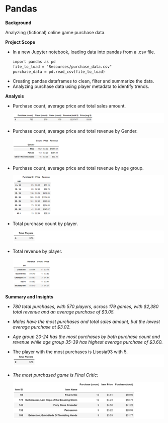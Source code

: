 # Pandas

**Background**

Analyzing (fictional) online game purchase data.

**Project Scope**
- In a new Jupyter notebook, loading data into pandas from a .csv file.
   ```
   import pandas as pd
   file_to_load = "Resources/purchase_data.csv"
   purchase_data = pd.read_csv(file_to_load)
   ```
- Creating pandas dataframes to clean, filter and summarize the data.
- Analyzing purchase data using player metadata to identify trends.

**Analysis**
- Purchase count, average price and total sales amount. 

   ![pandas](Images/purchases.png)
- Purchase count, average price and total revenue by Gender. 
   
   ![pandas](Images/gender.png)
- Purchase count, average price and total revenue by age group. 
   
   ![pandas](Images/age.png)
- Total purchase count by player.
   
   ![count](Images/player_count.png)
- Total revenue by player.

   ![count](Images/player_revenue.png)

**Summary and Insights**
- *780 total purchases, with 570 players, across 179 games, with $2,380 total revenue and an average purchase of $3.05.*
 
- *Males have the most purchases and total sales amount, but the lowest average purchase at $3.02.*

- *Age group 20-24 has the most purchases by both purchase count and revenue while age group 35-39 has highest average purchase of $3.60.*

- The player with the most purchases is Lisosia93 with 5.
![Top 5 Games Purchased](Images/player_count.png)


- *The most purchased game is Final Critic:*

   ![Top 5 Games Purchased](Images/most_popular.png)

<!-- **Conclusion**

Futher action, data exploration and limitations. -->